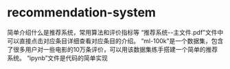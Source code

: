 # recommendation-system
简单介绍什么是推荐系统，常用算法和评价指标等
“推荐系统--主文件.pdf”文件中可以直接点击对应条目详细查看对应条目的介绍。
“ml-100k”是一个数据集，包含了很多用户对一些电影的10万条评价，可以用该数据集练手搭建一个简单的推荐系统。
“ipynb”文件是代码的简单实现
